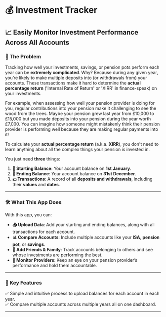 
# 💰 Investment Tracker  

## 📈 Easily Monitor Investment Performance Across All Accounts

### 🤔 The Problem 

Tracking how well your investments, savings, or pension pots perform each year can be **extremely complicated**. Why? Because during any given year, you’re likely to make multiple deposits into (or withdrawals from) your accounts. These transactions make it hard to determine the **actual percentage return** ('Internal Rate of Return' or 'XIRR' in finance-speak) on your investments.  

For example, when assessing how well your pension provider is doing for you, regular contributions into your pension make it challenging to see the wood from the trees. Maybe your pension grew last year from £10,000 to £15,000 but you made deposits into your pension during the year worth £7,000. You can imagine how someone might mistakenly think their pension provider is performing well because they are making regular payments into it! 

To calculate your **actual percentage return** (a.k.a. **XIRR**), you don't need to learn anything about all the complex things your pension is invested in. 

You just need **three** things:  

1. **📅 Starting Balance**: Your account balance on **1st January**.  
2. **📅 Ending Balance**: Your account balance on **31st December**.  
3. **💵 Transactions**: A record of all **deposits and withdrawals**, including their **values** and **dates**.  

---

### 🛠️ What This App Does  

With this app, you can:  

- **📤 Upload Data**: Add your starting and ending balances, along with all transactions for each account.  
- **📊 Compare Accounts**: Include multiple accounts like your **ISA**, **pension pot**, or **savings**.  
- **🤝 Add Friends & Family**: Track accounts belonging to others and see whose investments are performing the best.  
- **👀 Monitor Providers**: Keep an eye on your pension provider’s performance and hold them accountable. 

---

### 🎉 Key Features  

✅ Simple and intuitive process to upload balances for each account in each year.  
✅ Compare multiple accounts across multiple years all on one dashboard.   

---
  
